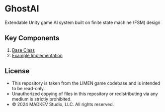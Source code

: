 # GhostAI
Extendable Unity game AI system built on finite state machine (FSM) design

## Key Components
1. [Base Class](https://github.com/MadkevOP7/GhostAI/blob/main/_AI/BaseGhostAI.cs)
2. [Example Implementation](https://github.com/MadkevOP7/GhostAI/blob/main/Example%20Implementations/EyeMan.cs)

## License
- This repository is taken from the LIMEN game codebase and is intended to be read-only.
- Unauthorized copying of files in this repository or redistributing via any medium is strictly prohibited.
- © 2024 MADKEV Studio, LLC. All rights reserved.
